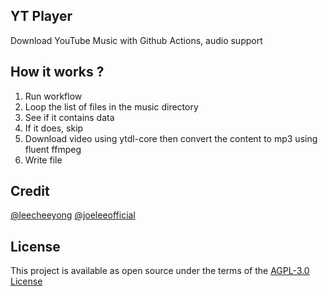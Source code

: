 ## YT Player
Download YouTube Music with Github Actions, audio support

## How it works ?
1. Run workflow
2. Loop the list of files in the music directory
3. See if it contains data
4. If it does, skip
5. Download video using ytdl-core then convert the content to mp3 using fluent ffmpeg
6. Write file

## Credit
[@leecheeyong](https://github.com/leecheeyong)
[@joeleeofficial](https://github.com/joeleeofficial)

## License
This project is available as open source under the terms of the [AGPL-3.0 License](/LICENSE)
